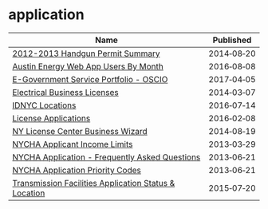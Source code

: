 # application

Name | Published
---- | ---------
[2012-2013 Handgun Permit Summary](../datasets/k5dt-863h.md) | 2014&#x2011;08&#x2011;20
[Austin Energy Web App Users By Month](../datasets/kx5w-sw6u.md) | 2016&#x2011;08&#x2011;08
[E-Government Service Portfolio - OSCIO](../datasets/9g5a-r9zs.md) | 2017&#x2011;04&#x2011;05
[Electrical Business Licenses](../datasets/ydri-y5u9.md) | 2014&#x2011;03&#x2011;07
[IDNYC Locations](../datasets/5pbr-mxtd.md) | 2016&#x2011;07&#x2011;14
[License Applications](../datasets/ptev-4hud.md) | 2016&#x2011;02&#x2011;08
[NY License Center Business Wizard](../datasets/x8bw-q2g6.md) | 2014&#x2011;08&#x2011;19
[NYCHA Applicant Income Limits](../datasets/yizy-365y.md) | 2013&#x2011;03&#x2011;29
[NYCHA Application - Frequently Asked Questions](../datasets/nkn9-ge6x.md) | 2013&#x2011;06&#x2011;21
[NYCHA Application Priority Codes](../datasets/2ei9-vg68.md) | 2013&#x2011;06&#x2011;21
[Transmission Facilities Application Status & Location](../datasets/j2i5-vax9.md) | 2015&#x2011;07&#x2011;20

